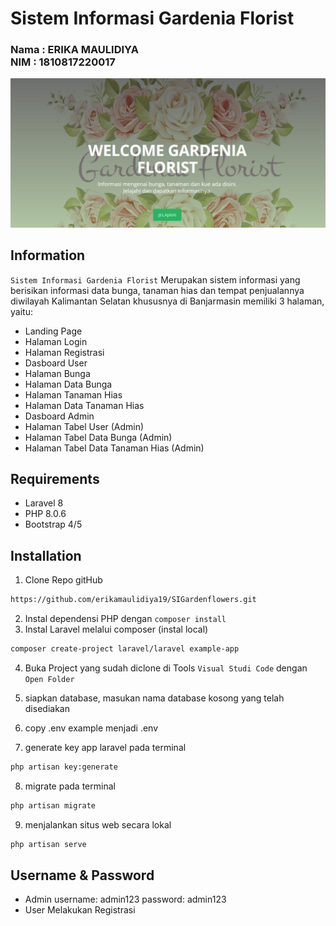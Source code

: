 # Sistem Informasi Gardenia Florist

<h3>
Nama : ERIKA MAULIDIYA <br>
NIM  : 1810817220017
</h3>
<p align="center">
    <img src="public/asset/images/gf.png" width="1280" title="Sistem Informasi Gardenia Florist"/>
</p>

## Information

`Sistem Informasi Gardenia Florist` Merupakan sistem informasi yang berisikan informasi data bunga, tanaman hias dan tempat penjualannya
<br> diwilayah Kalimantan Selatan khususnya di Banjarmasin 
memiliki 3 halaman, yaitu:
- Landing Page
- Halaman Login
- Halaman Registrasi
- Dasboard User
- Halaman Bunga
- Halaman Data Bunga
- Halaman Tanaman Hias
- Halaman Data Tanaman Hias
- Dasboard Admin
- Halaman Tabel User (Admin)
- Halaman Tabel Data Bunga (Admin)
- Halaman Tabel Data Tanaman Hias (Admin)

## Requirements

- Laravel 8
- PHP 8.0.6
- Bootstrap 4/5

## Installation
1. Clone Repo gitHub
```bash
https://github.com/erikamaulidiya19/SIGardenflowers.git
```
2. Instal dependensi PHP dengan `composer install`
3. Instal Laravel melalui composer (instal local)
```bash
composer create-project laravel/laravel example-app
```
4. Buka Project yang sudah diclone di Tools `Visual Studi Code` dengan `Open Folder` 
5. siapkan database, masukan nama database kosong yang telah disediakan
6. copy .env example menjadi .env

7. generate key app laravel pada terminal

```bash
php artisan key:generate
```
8. migrate pada terminal
```bash
php artisan migrate
```
9. menjalankan situs web secara lokal
```bash
php artisan serve
```
## Username & Password
- Admin
username: admin123
password: admin123
- User
Melakukan Registrasi
